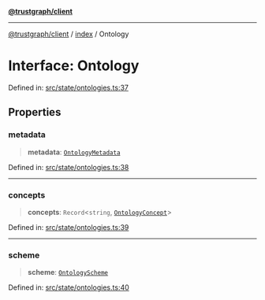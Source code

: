 [**@trustgraph/client**](../../README.md)

***

[@trustgraph/client](../../README.md) / [index](../README.md) / Ontology

# Interface: Ontology

Defined in: [src/state/ontologies.ts:37](https://github.com/trustgraph-ai/trustgraph-ts-client/blob/9a2bad46722f27bb783391eed1d9289614cc905a/src/state/ontologies.ts#L37)

## Properties

### metadata

> **metadata**: [`OntologyMetadata`](OntologyMetadata.md)

Defined in: [src/state/ontologies.ts:38](https://github.com/trustgraph-ai/trustgraph-ts-client/blob/9a2bad46722f27bb783391eed1d9289614cc905a/src/state/ontologies.ts#L38)

***

### concepts

> **concepts**: `Record`\<`string`, [`OntologyConcept`](OntologyConcept.md)\>

Defined in: [src/state/ontologies.ts:39](https://github.com/trustgraph-ai/trustgraph-ts-client/blob/9a2bad46722f27bb783391eed1d9289614cc905a/src/state/ontologies.ts#L39)

***

### scheme

> **scheme**: [`OntologyScheme`](OntologyScheme.md)

Defined in: [src/state/ontologies.ts:40](https://github.com/trustgraph-ai/trustgraph-ts-client/blob/9a2bad46722f27bb783391eed1d9289614cc905a/src/state/ontologies.ts#L40)
